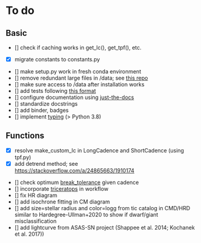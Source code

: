 # To do

## Basic
- [] check if caching works in get_lc(), get_tpf(), etc.
- [x] migrate constants to constants.py
- [] make setup.py work in fresh conda environment
- [] remove redundant large files in /data; see [this repo](https://github.com/ideasrule/platon)
- [] make sure access to /data after installation works
- [] add tests following [this format](https://github.com/ljvmiranda921/seagull/blob/master/tests/test_board.py)
- [] configure documentation using [just-the-docs](https://github.com/pmarsceill/just-the-docs)
- [] standardize docstrings
- [] add binder, badges
- [] implement [typing](https://docs.python.org/3/library/typing.html) (> Python 3.8)


## Functions
- [x] resolve make_custom_lc in LongCadence and ShortCadence (using tpf.py)
- [x] add detrend method; see https://stackoverflow.com/a/24865663/1910174
- [] check optimum [break_tolerance](https://github.com/KeplerGO/lightkurve/blob/master/lightkurve/lightcurve.py#L428) given cadence
- [] incorporate [triceratops](https://github.com/stevengiacalone/triceratops/tree/master/triceratops) in workflow
- [] fix HR diagram
- [] add isochrone fitting in CM diagram
- [] add size=stellar radius and color=logg from tic catalog in CMD/HRD similar to Hardegree-Ullman+2020 to show if dwarf/giant misclassification
- [] add lightcurve from ASAS-SN project (Shappee et al. 2014; Kochanek et al. 2017))
